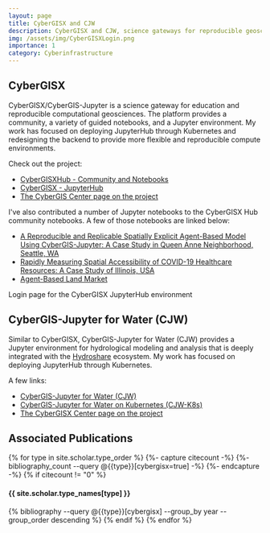 ```yaml
---
layout: page
title: CyberGISX and CJW
description: CyberGISX and CJW, science gateways for reproducible geoscience
img: /assets/img/CyberGISXLogin.png
importance: 1
category: Cyberinfrastructure
---
```


## CyberGISX

CyberGISX/CyberGIS-Jupyter is a science gateway for education and reproducible computational geosciences. The platform provides a community, a variety of guided notebooks, and a Jupyter environment. My work has focused on deploying JupyterHub through Kubernetes and redesigning the backend to provide more flexible and reproducible compute environments.

Check out the project:

* [CyberGISXHub - Community and Notebooks](https://cybergisxhub.cigi.illinois.edu/)
* [CyberGISX - JupyterHub](https://cybergisx.cigi.illinois.edu/hub/login)
* [The CyberGIS Center page on the project](https://cybergis.illinois.edu/project/cybergis-jupyter/)

I've also contributed a number of Jupyter notebooks to the CyberGISX Hub community notebooks. A few of those notebooks are linked below:

* [A Reproducible and Replicable Spatially Explicit Agent-Based Model Using CyberGIS-Jupyter: A Case Study in Queen Anne Neighborhood, Seattle, WA](https://cybergisxhub.cigi.illinois.edu/notebook/a-reproducible-and-replicable-spatially-explicit-agent-based-model-using-cybergis-jupyter-a-case-study-in-queen-anne-neighborhood-seattle-wa/)
* [Rapidly Measuring Spatial Accessibility of COVID-19 Healthcare Resources: A Case Study of Illinois, USA](https://cybergisxhub.cigi.illinois.edu/notebook/rapidly-measuring-spatial-accessibility-of-covid-19-healthcare-resources-a-case-study-of-illinois-usa/)
* [Agent-Based Land Market](https://cybergisxhub.cigi.illinois.edu/notebook/agent-based-land-market/)

<div class="row">
    <div class="col-sm mt-3 mt-md-0">
        <img class="img-fluid rounded z-depth-1" src="{{ '/assets/img/CyberGISXLogin.png' | relative_url }}" alt="" title="CyberGISX Login Page"/>
    </div>
</div>
<div class="caption">
    Login page for the CyberGISX JupyterHub environment
</div>

## CyberGIS-Jupyter for Water (CJW)

Similar to CyberGISX, CyberGIS-Jupyter for Water (CJW) provides a Jupyter environment for hydrological modeling and analysis that is deeply integrated with the [Hydroshare](https://www.hydroshare.org/) ecosystem. My work has focused on deploying JupyterHub through Kubernetes.

A few links:

* [CyberGIS-Jupyter for Water (CJW)](https://go.illinois.edu/cybergis-jupyter-water/)
* [CyberGIS-Jupyter for Water on Kubernetes (CJW-K8s)](http://go.illinois.edu/cjw-k8s)
* [The CyberGISX Center page on the project](https://cybergis.illinois.edu/project/cybergis-hydroshare/)

## Associated Publications

<div class="publications">
{% for type in site.scholar.type_order %}
  {%- capture citecount -%}
  {%- bibliography_count --query @{{type}}[cybergisx=true] -%}
  {%- endcapture -%}
  {% if citecount != "0"  %}
    <h4>{{ site.scholar.type_names[type] }}</h4>
    {% bibliography --query @{{type}}[cybergisx] --group_by year --group_order descending %}
  {% endif %}
{% endfor %}
</div>